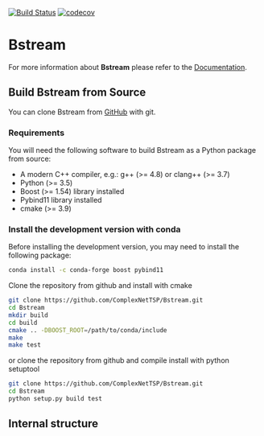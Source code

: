 [![Build Status](https://travis-ci.org/ComplexNetTSP/Bstream.svg?branch=master)](https://travis-ci.org/ComplexNetTSP/Bstream) [![codecov](https://codecov.io/gh/ComplexNetTSP/Bstream/branch/master/graph/badge.svg)](https://codecov.io/gh/ComplexNetTSP/Bstream)

# Bstream
For more information about **Bstream** please refer to  the [Documentation](https://complexnettsp.github.io/Bstream/).

## Build Bstream from Source
You can clone Bstream from [GitHub](https://github.com/ComplexNetTSP/Bstream) with git.

### Requirements
You will need the following software to build Bstream as a Python package from source:

* A modern C++ compiler, e.g.: g++ (>= 4.8) or clang++ (>= 3.7)
* Python (>= 3.5)
* Boost (>= 1.54) library installed
* Pybind11 library installed
* cmake (>= 3.9) 

### Install the development version with conda

Before installing the development version, you may need to install 
the following package:

```bash
conda install -c conda-forge boost pybind11
```

Clone the repository from github and install with cmake

```bash
git clone https://github.com/ComplexNetTSP/Bstream.git
cd Bstream
mkdir build
cd build
cmake .. -DBOOST_ROOT=/path/to/conda/include
make
make test
```

or clone the repository from github and compile install with python setuptool

```bash
git clone https://github.com/ComplexNetTSP/Bstream.git
cd Bstream
python setup.py build test
```

## Internal structure
